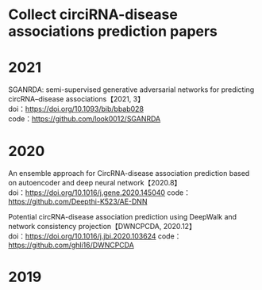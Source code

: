 # Collect circiRNA-disease associations  prediction papers

# 2021    

SGANRDA: semi-supervised generative adversarial networks for predicting circRNA–disease associations【2021, 3】  
doi：https://doi.org/10.1093/bib/bbab028  
code：https://github.com/look0012/SGANRDA  

# 2020  

An ensemble approach for CircRNA-disease association prediction based on autoencoder and deep neural network【2020.8】  
doi：https://doi.org/10.1016/j.gene.2020.145040
code：https://github.com/Deepthi-K523/AE-DNN  

Potential circRNA-disease association prediction using DeepWalk and network consistency projection【DWNCPCDA, 2020.12】    
doi：https://doi.org/10.1016/j.jbi.2020.103624
code：https://github.com/ghli16/DWNCPCDA  

# 2019  
